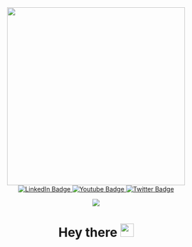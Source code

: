 <div id="header" align="center">
  
  <img src="https://media.giphy.com/media/qgQUggAC3Pfv687qPC/giphy.gif" width="400"/>
  
<div id="badges">
  <a href="https://www.linkedin.com/in/victor-vargas-a99553104/">
    <img src="https://img.shields.io/badge/LinkedIn-blue?style=for-the-badge&logo=linkedin&logoColor=white" alt="LinkedIn Badge"/>
  </a>
    
  <a href="your-youtube-URL">
    <img src="https://img.shields.io/badge/YouTube-red?style=for-the-badge&logo=youtube&logoColor=white" alt="Youtube Badge"/>
  </a>
    
  <a href="https://twitter.com/dreal_gvargas">
    <img src="https://img.shields.io/badge/Twitter-blue?style=for-the-badge&logo=twitter&logoColor=white" alt="Twitter Badge"/>
  </a>
    
</div>
  
![](https://komarev.com/ghpvc/?username=Notorious19&color=green)
    
<h1>
  Hey there
  <img src="https://media.giphy.com/media/hvRJCLFzcasrR4ia7z/giphy.gif" width="30px"/>
</h1>

</div>


